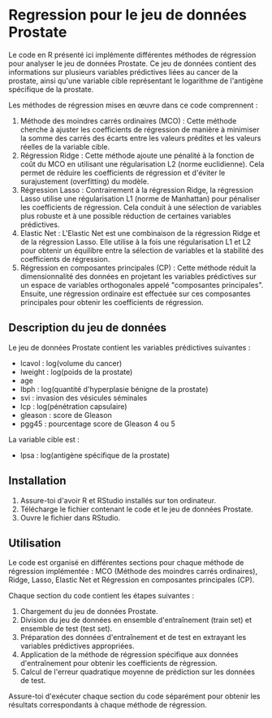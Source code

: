# Regression pour le jeu de données Prostate
  Le code en R présenté ici implémente différentes méthodes de régression pour analyser le jeu de données Prostate. Ce jeu de données contient des informations sur plusieurs variables prédictives liées au cancer de la prostate, ainsi qu'une variable cible représentant le logarithme de l'antigène spécifique de la prostate. 
  
  Les méthodes de régression mises en œuvre dans ce code comprennent :
  
  1. Méthode des moindres carrés ordinaires (MCO) : Cette méthode cherche à ajuster les coefficients de régression de manière à minimiser la somme des carrés des écarts entre les valeurs prédites et les valeurs réelles de la variable cible.
  2. Régression Ridge : Cette méthode ajoute une pénalité à la fonction de coût du MCO en utilisant une régularisation L2 (norme euclidienne). Cela permet de réduire les coefficients de régression et d'éviter le surajustement (overfitting) du modèle.
  3. Régression Lasso : Contrairement à la régression Ridge, la régression Lasso utilise une régularisation L1 (norme de Manhattan) pour pénaliser les coefficients de régression. Cela conduit à une sélection de variables plus robuste et à une possible réduction de certaines variables prédictives.
  4. Elastic Net : L'Elastic Net est une combinaison de la régression Ridge et de la régression Lasso. Elle utilise à la fois une régularisation L1 et L2 pour obtenir un équilibre entre la sélection de variables et la stabilité des coefficients de régression.
  5. Régression en composantes principales (CP) : Cette méthode réduit la dimensionnalité des données en projetant les variables prédictives sur un espace de variables orthogonales appelé "composantes principales". Ensuite, une régression ordinaire est effectuée sur ces composantes principales pour obtenir les coefficients de régression.

## Description du jeu de données
Le jeu de données Prostate contient les variables prédictives suivantes :

  - lcavol : log(volume du cancer)
  - lweight : log(poids de la prostate)
  - age
  - lbph : log(quantité d'hyperplasie bénigne de la prostate)
  - svi : invasion des vésicules séminales
  - lcp : log(pénétration capsulaire)
  - gleason : score de Gleason
  - pgg45 : pourcentage score de Gleason 4 ou 5

La variable cible est :

  - lpsa : log(antigène spécifique de la prostate)

## Installation
  1. Assure-toi d'avoir R et RStudio installés sur ton ordinateur.
  2. Télécharge le fichier contenant le code et le jeu de données Prostate.
  3. Ouvre le fichier dans RStudio.

## Utilisation
Le code est organisé en différentes sections pour chaque méthode de régression implémentée : MCO (Méthode des moindres carrés ordinaires), Ridge, Lasso, Elastic Net et Régression en composantes principales (CP).

Chaque section du code contient les étapes suivantes :

  1. Chargement du jeu de données Prostate.
  2. Division du jeu de données en ensemble d'entraînement (train set) et ensemble de test (test set).
  3. Préparation des données d'entraînement et de test en extrayant les variables prédictives appropriées.
  4. Application de la méthode de régression spécifique aux données d'entraînement pour obtenir les coefficients de régression.
  5. Calcul de l'erreur quadratique moyenne de prédiction sur les données de test.
   
Assure-toi d'exécuter chaque section du code séparément pour obtenir les résultats correspondants à chaque méthode de régression.
